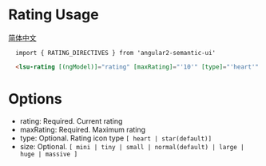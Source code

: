 # Rating Usage
<a href="https://github.com/lon-yang/angular2-semantic-ui/blob/master/components/rating/README_CN.md">简体中文</a>

```typesctript
  import { RATING_DIRECTIVES } from 'angular2-semantic-ui'
```
```html
  <lsu-rating [(ngModel)]="rating" [maxRating]="'10'" [type]="'heart'" [size]="'huge'"></lsu-rating>
```

# Options
- rating:  Required. Current rating
- maxRating:  Required. Maximum rating
- type:  Optional. Rating icon type ` [ heart | star(default)] `
- size:  Optional. ` [ mini | tiny | small | normal(default) | large | huge | massive ] `